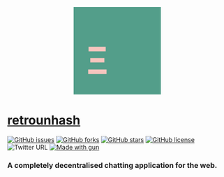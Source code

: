 <p align="center">
  <img src="/public/favicon.png" height="200" />
</p>

# [retrounhash](https://retrounhash.js.cool/)
[![GitHub issues](https://img.shields.io/github/issues/atordvairn/retrounhash?style=for-the-badge)](https://github.com/atordvairn/retrounhash/issues)
[![GitHub forks](https://img.shields.io/github/forks/atordvairn/retrounhash?style=for-the-badge)](https://github.com/atordvairn/retrounhash/network)
[![GitHub stars](https://img.shields.io/github/stars/atordvairn/retrounhash?style=for-the-badge)](https://github.com/atordvairn/retrounhash/stargazers)
[![GitHub license](https://img.shields.io/github/license/atordvairn/retrounhash?style=for-the-badge)](https://github.com/atordvairn/retrounhash/blob/main/LICENSE)
![Twitter URL](https://img.shields.io/twitter/url?label=Tweet%20This&logo=twitter&style=for-the-badge&url=https%3A%2F%2Ftwitter.com%2Fatordvairn)
[![Made with gun](https://img.shields.io/badge/MADE%20WITH-GUN.JS-ff4d4d?style=for-the-badge)](//gun.eco/)

### A completely decentralised chatting application for the web.

